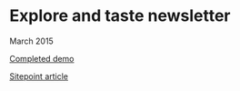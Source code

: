 # Explore and taste newsletter
March 2015

[Completed demo](https://massimo-cassandro.github.io/area-test/2015-03-explore-and-taste-newsletter/compiled/explore_and_taste.html)

[Sitepoint article](https://www.sitepoint.com/golden-rules-mobile-email-design/)
